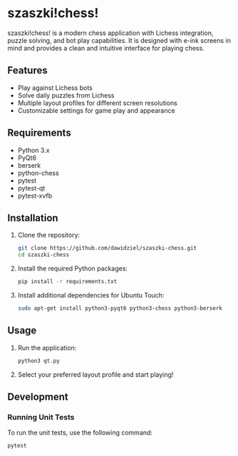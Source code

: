 # szaszki!chess!

szaszki!chess! is a modern chess application with Lichess integration, puzzle solving, and bot play capabilities. It is designed with e-ink screens in mind and provides a clean and intuitive interface for playing chess.

## Features

- Play against Lichess bots
- Solve daily puzzles from Lichess
- Multiple layout profiles for different screen resolutions
- Customizable settings for game play and appearance

## Requirements

- Python 3.x
- PyQt6
- berserk
- python-chess
- pytest
- pytest-qt
- pytest-xvfb

## Installation

1. Clone the repository:
    ```sh
    git clone https://github.com/dawidziel/szaszki-chess.git
    cd szaszki-chess
    ```

2. Install the required Python packages:
    ```sh
    pip install -r requirements.txt
    ```

3. Install additional dependencies for Ubuntu Touch:
    ```sh
    sudo apt-get install python3-pyqt6 python3-chess python3-berserk
    ```

## Usage

1. Run the application:
    ```sh
    python3 qt.py
    ```

2. Select your preferred layout profile and start playing!

## Development

### Running Unit Tests

To run the unit tests, use the following command:
```sh
pytest